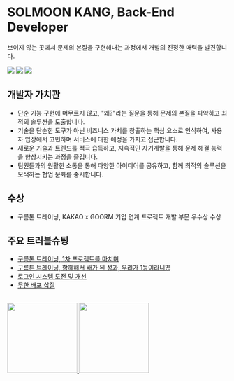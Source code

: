 # SOLMOON KANG, Back-End Developer

보이지 않는 곳에서 문제의 본질을 구현해내는 과정에서 개발의 진정한 매력을 발견합니다.

<a href="https://ssolv.tistory.com/"><img src="https://img.shields.io/badge/Tech Blog-FF9E2A?style=flat-square&logo=Tistory&logoColor=white&link=https://ssolv.tistory.com/"/></a> <a href="https://www.linkedin.com/in/%EC%86%94%EB%AC%B8-%EA%B0%95-173aba347/"><img src="https://img.shields.io/badge/-Linkedin-0b65c2?style=flat-square&logo=Linkedin&logoColor=white&link=https://www.linkedin.com/in/%EC%86%94%EB%AC%B8-%EA%B0%95-173aba347/"/></a> <a href="mailto:rkdthfans8563@gmail.com"><img src="https://img.shields.io/badge/-Gmail-EA4335?style=flat-square&logo=Gmail&logoColor=white&link=mailto:rkdthfans8563@gmail.com"/></a>


## 개발자 가치관
- 단순 기능 구현에 머무르지 않고, "왜?"라는 질문을 통해 문제의 본질을 파악하고 최적의 솔루션을 도출합니다.
- 기술을 단순한 도구가 아닌 비즈니스 가치를 창출하는 핵심 요소로 인식하여, 사용자 입장에서 고민하며 서비스에 대한 애정을 가지고 접근합니다.
- 새로운 기술과 트렌드를 적극 습득하고, 지속적인 자기계발을 통해 문제 해결 능력을 향상시키는 과정을 즐깁니다.
- 팀원들과의 원활한 소통을 통해 다양한 아이디어를 공유하고, 함께 최적의 솔루션을 모색하는 협업 문화를 중시합니다.

## 수상
- 구름톤 트레이닝, KAKAO x GOORM 기업 연계 프로젝트 개발 부문 우수상 수상

## 주요 트러블슈팅
- [구름톤 트레이닝, 1차 프로젝트를 마치며](https://ssolv.tistory.com/28)
- [구름톤 트레이닝, 함께해서 배가 된 성과, 우리가 1등이라니?!](https://ssolv.tistory.com/29)
- [로그인 시스템 도전 및 개선](https://ssolv.tistory.com/50)
- [무한 배포 삽질](https://ssolv.tistory.com/51)

<br>

<a href="https://github.com/solmoonkang/">
    <img src="https://github-readme-stats-git-masterrstaa-rickstaa.vercel.app/api?username=solmoonkang&&show_icons=true&theme=material-palenight&include_all_commits=true&count_private=true" height="160" />
    <img src="https://github-readme-stats-git-masterrstaa-rickstaa.vercel.app/api/top-langs/?username=solmoonkang&langs_count=6&theme=material-palenight&layout=compact" height="160" />
</a>


